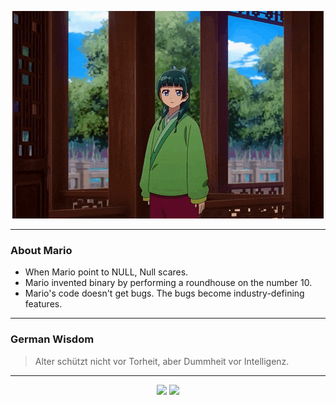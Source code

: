 <p align="center">
  <img src="assets/maomao.gif" />
</p>

---

### About Mario
- When Mario point to NULL, Null scares.
- Mario invented binary by performing a roundhouse on the number 10.
- Mario's code doesn't get bugs. The bugs become industry-defining features.

---

### German Wisdom
> Alter schützt nicht vor Torheit, aber Dummheit vor Intelligenz.

---

<p align="center">
  <a>
    <img height="180em" src="https://github-readme-stats-eight-theta.vercel.app/api?username=Torfkopp&show_icons=true&theme=dark&include_all_commits=true&count_private=true"/>
  </a>
  <a href="https://github.com/Torfkopp?tab=repositories">
    <img height="180em" src="https://github-readme-stats-eight-theta.vercel.app/api/top-langs/?username=torfkopp&layout=compact&theme=dark&langs_count=8&hide=java"/>
  </a>
</p>

